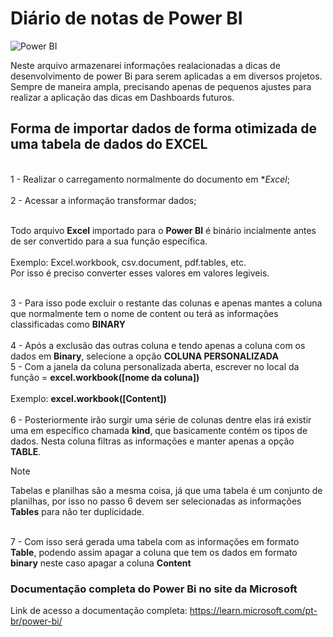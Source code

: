# Diário de notas de **Power BI**
![Power BI](https://miro.medium.com/v2/resize:fit:1358/1*lNFmJwW3jiYlH64Vg_BaiQ.jpeg)

Neste arquivo armazenarei informações realacionadas a dicas de desenvolvimento de power Bi para serem aplicadas a em diversos projetos. Sempre de maneira ampla, precisando apenas de pequenos ajustes para realizar a aplicação das dicas em Dashboards futuros.

## Forma de importar dados de forma otimizada de uma tabela de dados do EXCEL

<br> 1 - Realizar o carregamento normalmente do documento em **Excel*;<br>
<br> 2 - Acessar a informação transformar dados;<br>

<br>Todo arquivo **Excel** importado para o **Power BI** é binário incialmente antes de ser convertido para a sua função específica.<br>
<br>Exemplo: Excel.workbook, csv.document, pdf.tables, etc.<br>
Por isso é preciso converter esses valores em valores legiveis.

<br> 3 - Para isso pode excluir o restante das colunas e apenas mantes a coluna que normalmente tem o nome de content ou terá as informações classificadas como **BINARY** <br>
<br> 4 - Após a exclusão das outras coluna e tendo apenas a coluna com os dados em **Binary**, selecione a opção **COLUNA PERSONALIZADA**
<br> 5 - Com a janela da coluna personalizada aberta, escrever no local da função = **excel.workbook([nome da coluna])** <br>
    <br>Exemplo: **excel.workbook([Content])**<br>
<br> 6 - Posteriormente irão surgir uma série de colunas dentre elas irá existir uma em específico chamada **kind**, que basicamente contém os tipos de dados. Nesta coluna filtras as informações e manter apenas a opção **TABLE**.<br>

> [!NOTE]
> Tabelas e planilhas são a mesma coisa, já que uma tabela é um conjunto de planilhas, por isso no passo 6 devem ser selecionadas as informações **Tables** para não ter duplicidade.

<br> 7 - Com isso será gerada uma tabela com as informações em formato **Table**, podendo assim apagar a coluna que tem os dados em formato **binary** neste caso apagar a coluna **Content** <br>

### Documentação completa do Power Bi no site da Microsoft

Link de acesso a documentação completa:
https://learn.microsoft.com/pt-br/power-bi/


